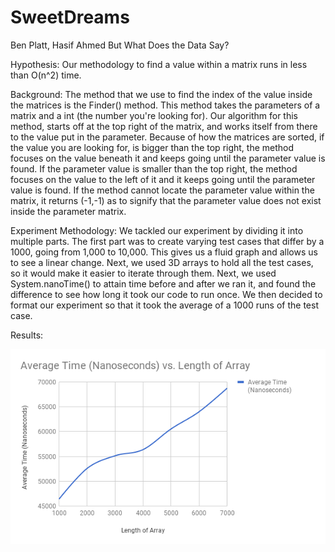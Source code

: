 # SweetDreams
Ben Platt, Hasif Ahmed
But What Does the Data Say?

Hypothesis: Our methodology to find a value within a matrix runs in less than O(n^2) time.

Background: The method that we use to find the index of the value inside the matrices is the Finder() method. This method takes the
parameters of a matrix and a int (the number you're looking for). Our algorithm for this method, starts off at the top right of the matrix,
and works itself from there to the value put in the parameter. Because of how the matrices are sorted, if the value you are looking for, is
bigger than the top right, the method focuses on the value beneath it and keeps going until the parameter value is found. If the parameter
value is smaller than the top right, the method focuses on the value to the left of it and it keeps going until the parameter value is found. If the method cannot locate the parameter value within the matrix, it returns (-1,-1) as to signify that the parameter value does not exist
inside the parameter matrix.

Experiment Methodology:
We tackled our experiment by dividing it into multiple parts. The first part was to create varying test cases that differ by a 1000, going from 1,000 to 10,000. This gives us a fluid graph and allows us to see a linear change. Next, we used 3D arrays to hold all the test cases, so it would make it easier to iterate through them. Next, we used System.nanoTime() to attain time before and after we ran it, and found the difference to see how long it took our code to run once. We then decided to format our experiment so that it took the average of a 1000 runs of the test case.

Results:

![alt text](https://github.com/HasifAhmed/SweetDreams/blob/master/graph.png)
